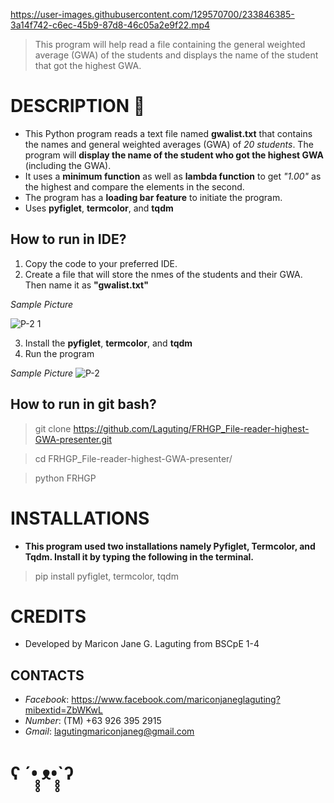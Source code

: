 https://user-images.githubusercontent.com/129570700/233846385-3a14f742-c6ec-45b9-87d8-46c05a2e9f22.mp4
> This program will help read a file containing the general weighted average (GWA) of the students and displays the name of the student that got the highest GWA.

# DESCRIPTION 📝
- This Python program reads a text file named **gwalist.txt** that contains the names and general weighted averages (GWA) of *20 students*. The program will **display the name of the student who got the highest GWA** (including the GWA).
- It uses a **minimum function** as well as **lambda function** to get *"1.00"* as the highest and compare the elements in the second.
- The program has a **loading bar feature** to initiate the program.
- Uses **pyfiglet**, **termcolor**, and **tqdm**

## How to run in IDE?
1. Copy the code to your preferred IDE.
2. Create a file that will store the nmes of the students and their GWA. Then name it as **"gwalist.txt"**

*Sample Picture*

![P-2 1](https://user-images.githubusercontent.com/129570700/233849060-5ec87d39-ffb4-41d7-ba92-2baf7e7e3c87.PNG)

3. Install the **pyfiglet**, **termcolor**, and **tqdm**
4. Run the program

*Sample Picture*
![P-2](https://user-images.githubusercontent.com/129570700/233849090-96d7f9c4-b2e6-40f8-8099-425ae4f0a191.PNG)

## How to run in git bash?
> git clone https://github.com/Laguting/FRHGP_File-reader-highest-GWA-presenter.git

> cd FRHGP_File-reader-highest-GWA-presenter/

> python FRHGP

# INSTALLATIONS
- **This program used two installations namely Pyfiglet, Termcolor, and Tqdm. Install it by typing the following in the terminal.**
> pip install pyfiglet, termcolor, tqdm

# CREDITS
- Developed by Maricon Jane G. Laguting from BSCpE 1-4
## CONTACTS
- *Facebook*: https://www.facebook.com/mariconjaneglaguting?mibextid=ZbWKwL
- *Number*: (TM) +63 926 395 2915
- *Gmail*: lagutingmariconjaneg@gmail.com

# ʕ ´•̥̥̥ ᴥ•̥̥̥`ʔ

